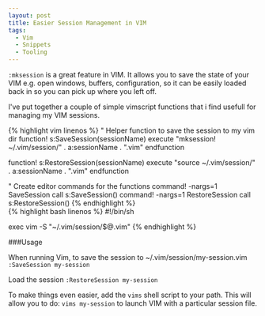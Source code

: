 ```yaml
---
layout: post
title: Easier Session Management in VIM
tags:
  - Vim
  - Snippets
  - Tooling
---
```

`:mksession` is a great feature in VIM. It allows you to save the state of your VIM e.g. open windows, buffers, configuration, so it can be easily loaded back in so you can pick up where you left off.

I've put together a couple of simple vimscript functions that i find usefull for managing my VIM sessions.

{% highlight vim linenos %}
" Helper function to save the session to my vim dir
function! s:SaveSession(sessionName)
  execute "mksession! ~/.vim/session/" . a:sessionName . ".vim"
endfunction

function! s:RestoreSession(sessionName)
  execute "source ~/.vim/session/" . a:sessionName . ".vim"
endfunction

" Create editor commands for the functions
command! -nargs=1 SaveSession call s:SaveSession(<f-args>)
command! -nargs=1 RestoreSession call s:RestoreSession(<f-args>)
{% endhighlight %}
<br />
{% highlight bash linenos %}
#!/bin/sh

exec vim -S "~/.vim/session/$@.vim"
{% endhighlight %}


###Usage

When running Vim, to save the session to ~/.vim/session/my-session.vim
`:SaveSession my-session`

Load the session
`:RestoreSession my-session`

To make things even easier, add the `vims` shell script to your path. This will allow you to do: `vims my-session` to launch VIM with a particular session file.

